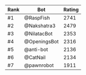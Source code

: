 Rank|Bot|Rating
---|---|---
#1|@RaspFish|2741
#2|@Nakshatra3|2479
#3|@NilatacBot|2353
#4|@OpeningsBot|2316
#5|@anti-bot|2136
#6|@CatNail|2134
#7|@pawnrobot|1911
